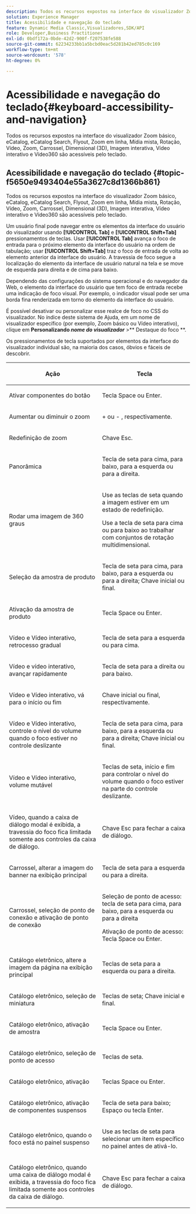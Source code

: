 ```yaml
---
description: Todos os recursos expostos na interface do visualizador Zoom básico, eCatalog, eCatalog Search, Flyout, Zoom em linha, Mídia mista, Rotação, Vídeo, Zoom, Dimensional (3D), Carrossel, Imagem interativa, Vídeo interativo e Vídeo360 são acessíveis pelo teclado.
solution: Experience Manager
title: Acessibilidade e navegação do teclado
feature: Dynamic Media Classic,Visualizadores,SDK/API
role: Developer,Business Practitioner
exl-id: 0bdf172a-0bde-42d2-900f-f207538fe588
source-git-commit: 62234233bb1a5bcbd0eac5d281b42ed785c0c169
workflow-type: tm+mt
source-wordcount: '578'
ht-degree: 0%

---
```


# Acessibilidade e navegação do teclado{#keyboard-accessibility-and-navigation}

Todos os recursos expostos na interface do visualizador Zoom básico, eCatalog, eCatalog Search, Flyout, Zoom em linha, Mídia mista, Rotação, Vídeo, Zoom, Carrossel, Dimensional (3D), Imagem interativa, Vídeo interativo e Vídeo360 são acessíveis pelo teclado.

<!-- Updated June 1, 2020 from https://wiki.corp.adobe.com/pages/viewpage.action?spaceKey=scene7qa&title=s7Viewers%2C+S7SDK%2C+S7OnDemand+Release+Notes - Contact is Sasha -->

## Acessibilidade e navegação do teclado {#topic-f5650e9493404e55a3627c8d1366b861}

Todos os recursos expostos na interface do visualizador Zoom básico, eCatalog, eCatalog Search, Flyout, Zoom em linha, Mídia mista, Rotação, Vídeo, Zoom, Carrossel, Dimensional (3D), Imagem interativa, Vídeo interativo e Vídeo360 são acessíveis pelo teclado.

Um usuário final pode navegar entre os elementos da interface do usuário do visualizador usando **[!UICONTROL Tab]** e **[!UICONTROL Shift+Tab]** pressionamentos de teclas. Usar **[!UICONTROL Tab]** avança o foco de entrada para o próximo elemento da interface do usuário na ordem de tabulação; usar **[!UICONTROL Shift+Tab]** traz o foco de entrada de volta ao elemento anterior da interface do usuário. A travessia de foco segue a localização do elemento da interface de usuário natural na tela e se move de esquerda para direita e de cima para baixo.

Dependendo das configurações do sistema operacional e do navegador da Web, o elemento da interface do usuário que tem foco de entrada recebe uma indicação de foco visual. Por exemplo, o indicador visual pode ser uma borda fina renderizada em torno do elemento da interface do usuário.

É possível desativar ou personalizar esse realce de foco no CSS do visualizador. No índice deste sistema de Ajuda, em um nome de visualizador específico (por exemplo, Zoom básico ou Vídeo interativo), clique em **Personalizando *nome do visualizador*** >** Destaque do foco **.

Os pressionamentos de tecla suportados por elementos da interface do visualizador individual são, na maioria dos casos, óbvios e fáceis de descobrir.

<table id="table_8C49100412224324BF1DBF7FDFDCCBF8"> 
 <thead> 
  <tr> 
   <th colname="col1" class="entry"> <p>Ação </p> </th> 
   <th colname="col2" class="entry"> <p>Tecla </p> </th> 
  </tr> 
 </thead>
 <tbody> 
  <tr> 
   <td colname="col1"> <p>Ativar componentes do botão </p> </td> 
   <td colname="col2"> <p>Tecla Space ou Enter. </p> </td> 
  </tr> 
  <tr> 
   <td colname="col1"> <p>Aumentar ou diminuir o zoom </p> </td> 
   <td colname="col2"> <p> <span class="uicontrol"> +  </span> ou  <span class="uicontrol"> -  </span>, respectivamente. </p> </td> 
  </tr> 
  <tr> 
   <td colname="col1"> <p>Redefinição de zoom </p> </td> 
   <td colname="col2"> <p>Chave Esc. </p> </td> 
  </tr> 
  <tr> 
   <td colname="col1"> <p>Panorâmica </p> </td> 
   <td colname="col2"> <p>Tecla de seta para cima, para baixo, para a esquerda ou para a direita. </p> </td> 
  </tr> 
  <tr> 
   <td colname="col1"> <p>Rodar uma imagem de 360 graus </p> </td> 
   <td colname="col2"> <p>Use as teclas de seta quando a imagem estiver em um estado de redefinição. </p> <p>Use a tecla de seta para cima ou para baixo ao trabalhar com conjuntos de rotação multidimensional. </p> </td> 
  </tr> 
  <tr> 
   <td colname="col1"> <p>Seleção da amostra de produto </p> </td> 
   <td colname="col2"> <p>Tecla de seta para cima, para baixo, para a esquerda ou para a direita; Chave inicial ou final. </p> </td> 
  </tr> 
  <tr> 
   <td colname="col1"> <p>Ativação da amostra de produto </p> </td> 
   <td colname="col2"> <p>Tecla Space ou Enter. </p> </td> 
  </tr> 
  <tr> 
   <td colname="col1"> <p>Vídeo e Vídeo interativo, retrocesso gradual </p> </td> 
   <td colname="col2"> <p>Tecla de seta para a esquerda ou para cima. </p> </td> 
  </tr> 
  <tr> 
   <td colname="col1"> <p>Vídeo e vídeo interativo, avançar rapidamente </p> </td> 
   <td colname="col2"> <p>Tecla de seta para a direita ou para baixo. </p> </td> 
  </tr> 
  <tr> 
   <td colname="col1"> <p>Vídeo e Vídeo interativo, vá para o início ou fim </p> </td> 
   <td colname="col2"> <p>Chave inicial ou final, respectivamente. </p> </td> 
  </tr> 
  <tr> 
   <td colname="col1"> <p>Vídeo e Vídeo interativo, controle o nível do volume quando o foco estiver no controle deslizante </p> </td> 
   <td colname="col2"> <p>Tecla de seta para cima, para baixo, para a esquerda ou para a direita; Chave inicial ou final. </p> </td> 
  </tr> 
  <tr> 
   <td colname="col1"> <p>Vídeo e Vídeo interativo, volume mutável </p> </td> 
   <td colname="col2"> <p>Teclas de seta, início e fim para controlar o nível do volume quando o foco estiver na parte do controle deslizante. </p> </td> 
  </tr> 
  <tr> 
   <td colname="col1"> <p>Vídeo, quando a caixa de diálogo modal é exibida, a travessia do foco fica limitada somente aos controles da caixa de diálogo. </p> </td> 
   <td colname="col2"> <p>Chave Esc para fechar a caixa de diálogo. </p> </td> 
  </tr> 
  <tr> 
   <td colname="col1"> <p>Carrossel, alterar a imagem do banner na exibição principal </p> </td> 
   <td colname="col2"> <p>Tecla de seta para a esquerda ou para a direita. </p> </td> 
  </tr> 
  <tr> 
   <td colname="col1"> <p>Carrossel, seleção de ponto de conexão e ativação de ponto de conexão </p> </td> 
   <td colname="col2"> <p>Seleção de ponto de acesso: tecla de seta para cima, para baixo, para a esquerda ou para a direita </p> <p>Ativação de ponto de acesso: Tecla Space ou Enter. </p> </td> 
  </tr> 
  <tr> 
   <td colname="col1"> <p>Catálogo eletrônico, altere a imagem da página na exibição principal </p> </td> 
   <td colname="col2"> <p> Teclas de seta para a esquerda ou para a direita. </p> </td> 
  </tr> 
  <tr> 
   <td colname="col1"> <p>Catálogo eletrônico, seleção de miniatura </p> </td> 
   <td colname="col2"> <p>Teclas de seta; Chave inicial e final. </p> </td> 
  </tr> 
  <tr> 
   <td colname="col1"> <p>Catálogo eletrônico, ativação de amostra </p> </td> 
   <td colname="col2"> <p>Tecla Space ou Enter. </p> </td> 
  </tr> 
  <tr> 
   <td colname="col1"> <p>Catálogo eletrônico, seleção de ponto de acesso </p> </td> 
   <td colname="col2"> <p>Teclas de seta. </p> </td> 
  </tr> 
  <tr> 
   <td colname="col1"> <p>Catálogo eletrônico, ativação </p> </td> 
   <td colname="col2"> <p>Teclas Space ou Enter. </p> </td> 
  </tr> 
  <tr> 
   <td colname="col1"> <p>Catálogo eletrônico, ativação de componentes suspensos </p> </td> 
   <td colname="col2"> <p> Tecla de seta para baixo; Espaço ou tecla Enter. </p> </td> 
  </tr> 
  <tr> 
   <td colname="col1"> <p>Catálogo eletrônico, quando o foco está no painel suspenso </p> </td> 
   <td colname="col2"> <p>Use as teclas de seta para selecionar um item específico no painel antes de ativá-lo. </p> </td> 
  </tr> 
  <tr> 
   <td colname="col1"> <p>Catálogo eletrônico, quando uma caixa de diálogo modal é exibida, a travessia do foco fica limitada somente aos controles da caixa de diálogo. </p> </td> 
   <td colname="col2"> <p>Chave Esc para fechar a caixa de diálogo. </p> </td> 
  </tr> 
 </tbody> 
</table>
